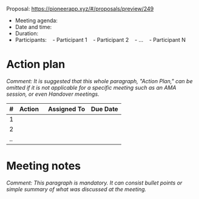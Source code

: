 Proposal: https://pioneerapp.xyz/#/proposals/preview/249

- Meeting agenda:
- Date and time:
- Duration:
- Participants:
   - Participant 1
   - Participant 2
   - …
   - Participant N

# **Action plan**

*Comment: It is suggested that this whole paragraph, "Action Plan," can be omitted if it is not applicable for a specific meeting such as an AMA session, or even Handover meetings.*

| # | Action  | Assigned To | Due Date |
| --- | --- | --- | --- |
| 1 |  |  |  |
| 2 |  |  |  |
| .. |  |  |  |

# Meeting notes

*Comment: This paragraph is mandatory. It can consist bullet points or simple summary of what was discussed at the meeting.*
